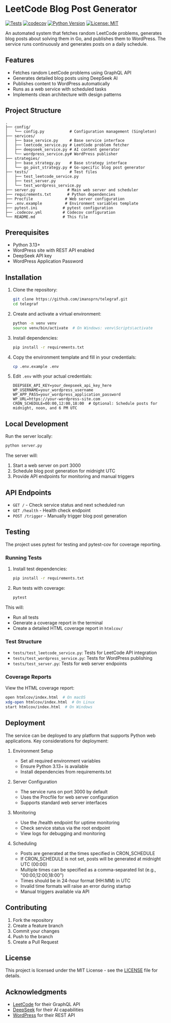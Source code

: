 # LeetCode Blog Post Generator

[![Tests](https://github.com/imansprn/telegraf/actions/workflows/test.yml/badge.svg?branch=main)](https://github.com/imansprn/telegraf/actions/workflows/test.yml)
[![codecov](https://codecov.io/gh/imansprn/telegraf/branch/main/graph/badge.svg)](https://codecov.io/gh/imansprn/telegraf)
[![Python Version](https://img.shields.io/badge/python-3.13-blue.svg)](https://www.python.org/downloads/)
[![License: MIT](https://img.shields.io/badge/License-MIT-yellow.svg)](https://opensource.org/licenses/MIT)

An automated system that fetches random LeetCode problems, generates blog posts about solving them in Go, and publishes them to WordPress. The service runs continuously and generates posts on a daily schedule.

## Features

- Fetches random LeetCode problems using GraphQL API
- Generates detailed blog posts using DeepSeek AI
- Publishes content to WordPress automatically
- Runs as a web service with scheduled tasks
- Implements clean architecture with design patterns

## Project Structure

```
.
├── config/
│   └── config.py           # Configuration management (Singleton)
├── services/
│   ├── base_service.py     # Base service interface
│   ├── leetcode_service.py # LeetCode problem fetcher
│   ├── deepseek_service.py # AI content generator
│   └── wordpress_service.py# WordPress publisher
├── strategies/
│   ├── base_strategy.py    # Base strategy interface
│   └── go_post_strategy.py # Go-specific blog post generator
├── tests/                  # Test files
│   ├── test_leetcode_service.py
│   ├── test_server.py
│   └── test_wordpress_service.py
├── server.py              # Main web server and scheduler
├── requirements.txt       # Python dependencies
├── Procfile              # Web server configuration
├── .env.example          # Environment variables template
├── pytest.ini           # pytest configuration
├── .codecov.yml         # Codecov configuration
└── README.md            # This file
```

## Prerequisites

- Python 3.13+
- WordPress site with REST API enabled
- DeepSeek API key
- WordPress Application Password

## Installation

1. Clone the repository:
   ```bash
   git clone https://github.com/imansprn/telegraf.git
   cd telegraf
   ```

2. Create and activate a virtual environment:
   ```bash
   python -m venv venv
   source venv/bin/activate  # On Windows: venv\Scripts\activate
   ```

3. Install dependencies:
   ```bash
   pip install -r requirements.txt
   ```

4. Copy the environment template and fill in your credentials:
   ```bash
   cp .env.example .env
   ```

5. Edit `.env` with your actual credentials:
   ```
   DEEPSEEK_API_KEY=your_deepseek_api_key_here
   WP_USERNAME=your_wordpress_username
   WP_APP_PASS=your_wordpress_application_password
   WP_URL=https://your-wordpress-site.com
   CRON_SCHEDULE=00:00,12:00,18:00  # Optional: Schedule posts for midnight, noon, and 6 PM UTC
   ```

## Local Development

Run the server locally:
```bash
python server.py
```

The server will:
1. Start a web server on port 3000
2. Schedule blog post generation for midnight UTC
3. Provide API endpoints for monitoring and manual triggers

## API Endpoints

- `GET /` - Check service status and next scheduled run
- `GET /health` - Health check endpoint
- `POST /trigger` - Manually trigger blog post generation

## Testing

The project uses pytest for testing and pytest-cov for coverage reporting.

### Running Tests

1. Install test dependencies:
   ```bash
   pip install -r requirements.txt
   ```

2. Run tests with coverage:
   ```bash
   pytest
   ```

This will:
- Run all tests
- Generate a coverage report in the terminal
- Create a detailed HTML coverage report in `htmlcov/`

### Test Structure

- `tests/test_leetcode_service.py`: Tests for LeetCode API integration
- `tests/test_wordpress_service.py`: Tests for WordPress publishing
- `tests/test_server.py`: Tests for web server endpoints

### Coverage Reports

View the HTML coverage report:
```bash
open htmlcov/index.html  # On macOS
xdg-open htmlcov/index.html  # On Linux
start htmlcov/index.html  # On Windows
```

## Deployment

The service can be deployed to any platform that supports Python web applications. Key considerations for deployment:

1. Environment Setup
   - Set all required environment variables
   - Ensure Python 3.13+ is available
   - Install dependencies from requirements.txt

2. Server Configuration
   - The service runs on port 3000 by default
   - Uses the Procfile for web server configuration
   - Supports standard web server interfaces

3. Monitoring
   - Use the /health endpoint for uptime monitoring
   - Check service status via the root endpoint
   - View logs for debugging and monitoring

4. Scheduling
   - Posts are generated at the times specified in CRON_SCHEDULE
   - If CRON_SCHEDULE is not set, posts will be generated at midnight UTC (00:00)
   - Multiple times can be specified as a comma-separated list (e.g., "00:00,12:00,18:00")
   - Times should be in 24-hour format (HH:MM) in UTC
   - Invalid time formats will raise an error during startup
   - Manual triggers available via API

## Contributing

1. Fork the repository
2. Create a feature branch
3. Commit your changes
4. Push to the branch
5. Create a Pull Request

## License

This project is licensed under the MIT License - see the [LICENSE](LICENSE) file for details.

## Acknowledgments

- [LeetCode](https://leetcode.com/) for their GraphQL API
- [DeepSeek](https://deepseek.com/) for their AI capabilities
- [WordPress](https://wordpress.org/) for their REST API 